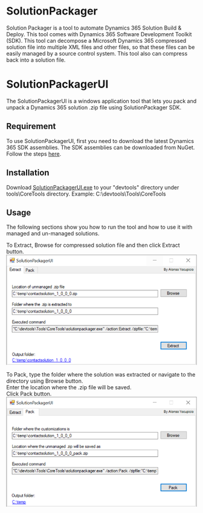 # SolutionPackager
Solution Packager is a tool to automate Dynamics 365 Solution Build & Deploy. 
This tool comes with Dynamics 365 Software Development Toolkit (SDK). 
This tool can decompose a Microsoft Dynamics 365 compressed solution file into multiple XML files and other files, 
so that these files can be easily managed by a source control system. 
This tool also can compress back into a solution file.

# SolutionPackagerUI
The SolutionPackagerUI is a windows application tool that lets you pack and unpack a Dynamics 365 solution .zip file using SolutionPackager SDK.

## Requirement
To use SolutionPackagerUI, first you need to download the latest Dynamics 365 SDK assemblies. 
The SDK assemblies can be downloaded from NuGet. 
Follow the steps [here](https://docs.microsoft.com/en-us/dynamics365/customerengagement/on-premises/developer/download-tools-nuget).

## Installation
Download [SolutionPackagerUI.exe](https://raw.githubusercontent.com/yocupicio/SolutionPackagerUI/master/SolutionPackagerUI.exe) to your "devtools" directory under tools\CoreTools directory.
Example:
 C:\devtools\Tools\CoreTools
 
## Usage
The following sections show you how to run the tool and how to use it with managed and un-managed solutions.

To Extract, Browse for compressed solution file and then click Extract button.<br />
 ![extract](https://raw.githubusercontent.com/yocupicio/SolutionPackagerUI/master/images/extract.png)

To Pack, type the folder where the solution was extracted or navigate to the directory using Browse button.<br />
Enter the location where the .zip file will be saved.<br />
Click Pack button.<br />
 ![pack](https://raw.githubusercontent.com/yocupicio/SolutionPackagerUI/master/images/pack.png)
